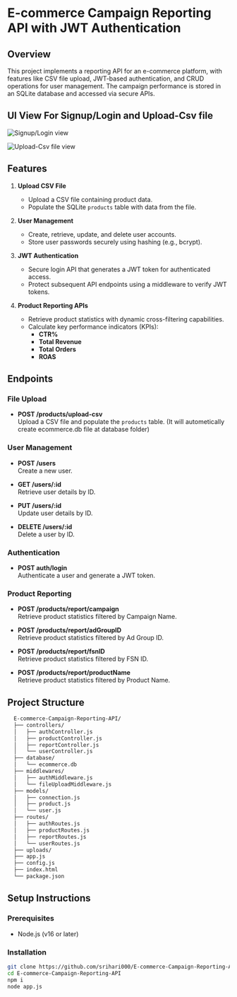# E-commerce Campaign Reporting API with JWT Authentication  

## Overview  
This project implements a reporting API for an e-commerce platform, with features like CSV file upload, JWT-based authentication, and CRUD operations for user management. The campaign performance is stored in an SQLite database and accessed via secure APIs.  

## UI View For Signup/Login and Upload-Csv file
![Signup/Login view](https://res.cloudinary.com/dobrptw0g/image/upload/v1732120255/Screenshot_2024-11-20_215502_x4tgm4.png)

![Upload-Csv file view](https://res.cloudinary.com/dobrptw0g/image/upload/v1732120255/Screenshot_2024-11-20_215526_gcavf6.png)


## Features  

1. **Upload CSV File**  
   - Upload a CSV file containing product data.  
   - Populate the SQLite `products` table with data from the file.  

2. **User Management**  
   - Create, retrieve, update, and delete user accounts.  
   - Store user passwords securely using hashing (e.g., bcrypt).  

3. **JWT Authentication**  
   - Secure login API that generates a JWT token for authenticated access.  
   - Protect subsequent API endpoints using a middleware to verify JWT tokens.  

4. **Product Reporting APIs**  
   - Retrieve product statistics with dynamic cross-filtering capabilities.  
   - Calculate key performance indicators (KPIs):  
     - **CTR%**
     - **Total Revenue**  
     - **Total Orders**
     - **ROAS** 

## Endpoints  

### File Upload  

- **POST /products/upload-csv**  
   Upload a CSV file and populate the `products` table. (It will autometically create ecommerce.db file at database folder) 
   

### User Management  

- **POST /users**  
   Create a new user.  

- **GET /users/:id**  
   Retrieve user details by ID.  

- **PUT /users/:id**  
   Update user details by ID.  

- **DELETE /users/:id**  
   Delete a user by ID.  

### Authentication  

- **POST auth/login**  
   Authenticate a user and generate a JWT token.  

### Product Reporting  

- **POST /products/report/campaign**  
   Retrieve product statistics filtered by Campaign Name.  

- **POST /products/report/adGroupID**  
   Retrieve product statistics filtered by Ad Group ID.  

- **POST /products/report/fsnID**  
   Retrieve product statistics filtered by FSN ID.  

- **POST /products/report/productName**  
   Retrieve product statistics filtered by Product Name.  

## Project Structure
```md
  E-commerce-Campaign-Reporting-API/
  ├── controllers/
  │   ├── authController.js
  │   ├── productController.js
  │   ├── reportController.js
  │   └── userController.js
  ├── database/
  │   └── ecommerce.db
  ├── middlewares/
  │   ├── authMiddleware.js
  │   └── fileUploadMiddleware.js
  ├── models/
  │   ├── connection.js
  │   ├── product.js
  │   └── user.js
  ├── routes/
  │   ├── authRoutes.js
  │   ├── productRoutes.js
  │   ├── reportRoutes.js
  │   └── userRoutes.js
  ├── uploads/
  ├── app.js
  ├── config.js
  ├── index.html
  └── package.json
  ```
## Setup Instructions  

### Prerequisites  

- Node.js (v16 or later)   

### Installation  
   ```bash  
   git clone https://github.com/srihari000/E-commerce-Campaign-Reporting-API.git  
   cd E-commerce-Campaign-Reporting-API
   npm i
   node app.js
   ```